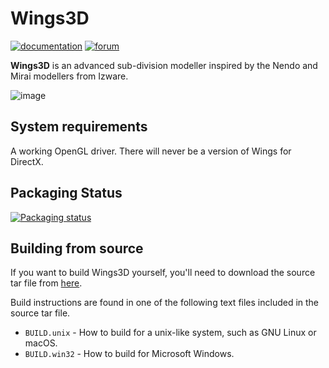 # Wings3D

[![documentation](https://img.shields.io/badge/documentation-open-blue)](http://www.wings3d.com) [![forum](https://img.shields.io/badge/forum-open-red)](http://www.wings3d.com/forum/)

**Wings3D** is an advanced sub-division modeller inspired by the Nendo and Mirai modellers from Izware.

![image](https://user-images.githubusercontent.com/42812113/150469439-21903b77-dcbd-4726-b5e7-49c4121ede25.png)

## System requirements

A working OpenGL driver. There will never be a version of Wings for DirectX.

## Packaging Status

<a href="https://repology.org/project/wings3d/versions">
    <img src="https://repology.org/badge/vertical-allrepos/wings3d.svg?columns=3" alt="Packaging status">
</a>

## Building from source

If you want to build Wings3D yourself, you'll need to download the source tar file from [here](http://www.wings3d.com).

Build instructions are found in one of the following text files included in the source tar file.

- `BUILD.unix` - How to build for a unix-like system, such as GNU Linux or macOS.
- `BUILD.win32`	- How to build for Microsoft Windows.
